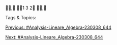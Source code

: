 ,
1
3
2
,

   Tags & Topics:
   

[Previous: #Analysis-Lineare_Algebra-230308_644](Analysis-Lineare_Algebra-230308_644.md)

[Next: #Analysis-Lineare_Algebra-230308_644](Analysis-Lineare_Algebra-230308_644.md)
